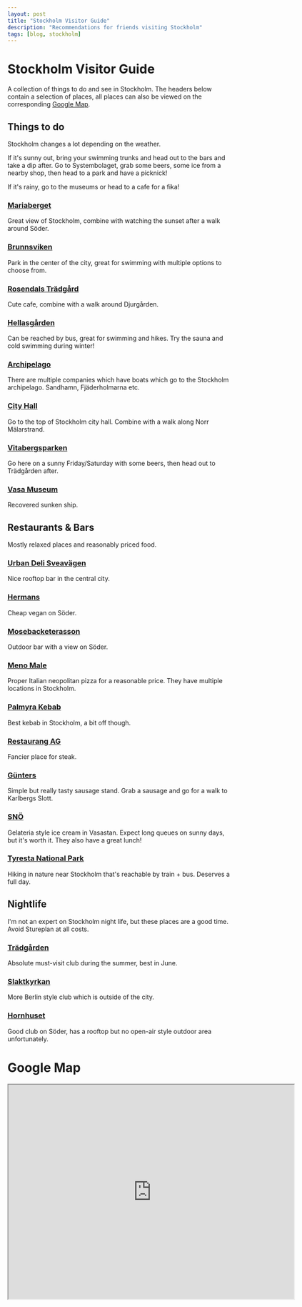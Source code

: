 ```yaml
---
layout: post
title: "Stockholm Visitor Guide"
description: "Recommendations for friends visiting Stockholm"
tags: [blog, stockholm]
---
```


# Stockholm Visitor Guide

A collection of things to do and see in Stockholm. The headers below contain a selection of places, all places can also be viewed on the corresponding [Google Map](#google-map).

## Things to do
Stockholm changes a lot depending on the weather.

If it's sunny out, bring your swimming trunks and head out to the bars and take a dip after. Go to Systembolaget, grab some beers, some ice from a nearby shop, then head to a park and have a picknick!

If it's rainy, go to the museums or head to a cafe for a fika!

### [Mariaberget](https://goo.gl/maps/p7YNJJ5dGiNxncsu5?coh=178571&entry=tt)
Great view of Stockholm, combine with watching the sunset after a walk around Söder.

### [Brunnsviken](https://goo.gl/maps/BXkEfcW2sStBGB8v8?coh=178571&entry=tt)
Park in the center of the city, great for swimming with multiple options to choose from.

### [Rosendals Trädgård](https://goo.gl/maps/Z45qwXYNuRftbsGN9?coh=178571&entry=tt)
Cute cafe, combine with a walk around Djurgården. 

### [Hellasgården](https://goo.gl/maps/TfUA915aKGakdoGh7?coh=178571&entry=tt)
Can be reached by bus, great for swimming and hikes. Try the sauna and cold swimming during winter! 

### [Archipelago](https://goo.gl/maps/AWAsbcgW2r1NwzPp6?coh=178571&entry=tt)
There are multiple companies which have boats which go to the Stockholm archipelago. Sandhamn, Fjäderholmarna etc.

### [City Hall](https://goo.gl/maps/xdZjo6FSByjda6jD8?coh=178571&entry=tt)
Go to the top of Stockholm city hall. Combine with a walk along Norr Mälarstrand.

### [Vitabergsparken](https://goo.gl/maps/eW9XhZbAHL6WWTTp9?coh=178571&entry=tt)
Go here on a sunny Friday/Saturday with some beers, then head out to Trädgården after.

### [Vasa Museum](https://goo.gl/maps/eVERWAGYqR6Qber67?coh=178571&entry=tt)
Recovered sunken ship. 

## Restaurants & Bars
Mostly relaxed places and reasonably priced food. 

### [Urban Deli Sveavägen](https://goo.gl/maps/heuEzTnzjvAdAGTK7?coh=178571&entry=tt)
Nice rooftop bar in the central city.

### [Hermans](https://goo.gl/maps/5Q6G1svG3VrkpEhh9?coh=178571&entry=tt)
Cheap vegan on Söder.

### [Mosebacketerasson](https://goo.gl/maps/jTWfmkM5kpqGPUtH8?coh=178571&entry=tt)
Outdoor bar with a view on Söder.

### [Meno Male](https://goo.gl/maps/ANg1K66yP4NsXRF5A?coh=178571&entry=tt)
Proper Italian neopolitan pizza for a reasonable price. They have multiple locations in Stockholm. 

### [Palmyra Kebab](https://goo.gl/maps/raXryr1Jb4wCAt1a9?coh=178571&entry=tt)
Best kebab in Stockholm, a bit off though.

### [Restaurang AG](https://goo.gl/maps/kwzoPAtxmVg8pFPJ8?coh=178571&entry=tt)
Fancier place for steak.

### [Günters](https://goo.gl/maps/jSBbjXNkVFSPuY2k8?coh=178571&entry=tt)
Simple but really tasty sausage stand. Grab a sausage and go for a walk to Karlbergs Slott.

### [SNÖ](https://goo.gl/maps/7PGBicXiBndJ7JXm8?coh=178571&entry=tt)
Gelateria style ice cream in Vasastan. Expect long queues on sunny days, but it's worth it. They also have a great lunch!

### [Tyresta National Park](https://goo.gl/maps/r2c2yJ7hDfM65P7p6?coh=178571&entry=tt)
Hiking in nature near Stockholm that's reachable by train + bus. Deserves a full day. 

## Nightlife
I'm not an expert on Stockholm night life, but these places are a good time. Avoid Stureplan at all costs.

### [Trädgården](https://goo.gl/maps/Du3ck7L5uRrjcfzHA?coh=178571&entry=tt)
Absolute must-visit club during the summer, best in June. 

### [Slaktkyrkan](https://goo.gl/maps/RJ4QRigUYSk56eD96?coh=178571&entry=tt)
More Berlin style club which is outside of the city.

### [Hornhuset](https://goo.gl/maps/zpUCMc9jMFNTnib58?coh=178571&entry=tt)
Good club on Söder, has a rooftop but no open-air style outdoor area unfortunately. 

# Google Map

<iframe src="https://www.google.com/maps/d/embed?mid=1AkyUPRTU8j1_XohhtzRe6DaRcZx3560&ehbc=2E312F" width="640" height="480"></iframe>
